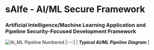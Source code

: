 # sAIfe - AI/ML Secure Framework

### Artificial Intelligence/Machine Learning Application and Pipeline Security-Focused Development Framework

<!-- [AI/ML Pipeline Diagram](/AI-ML%20Pipeline%20Diagram.svg) -->
<!-- ![AI/ML Pipeline Diagram](https://user-images.githubusercontent.com/40281674/216208633-dff9fa20-860a-428c-a4ef-101ff3df9d21.svg) -->

![AI_ML Pipeline Numbered](https://user-images.githubusercontent.com/40281674/218880670-d30772a4-278e-4891-81d3-1649b60d61fc.svg)
|:--:|
| __*Typical AI/ML Pipeline Diagram*__ |
